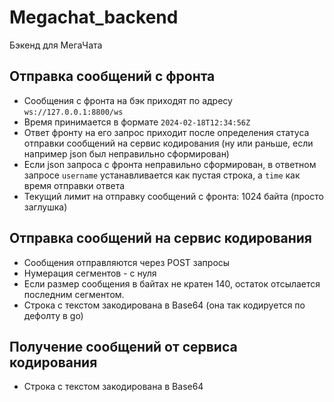 # Megachat_backend
Бэкенд для МегаЧата

## Отправка сообщений с фронта
- Сообщения с фронта на бэк приходят по адресу `ws://127.0.0.1:8800/ws`
- Время принимается в формате `2024-02-18T12:34:56Z`
- Ответ фронту на его запрос приходит после определения статуса отправки сообщений на сервис кодирования (ну или раньше, если например json был неправильно сформирован)
- Если json запроса с фронта неправильно сформирован, в ответном запросе `username` устанавливается как пустая строка, а `time` как время отправки ответа 
- Текущий лимит на отправку сообщений с фронта: 1024 байта (просто заглушка)


## Отправка сообщений на сервис кодирования
- Сообщения отправляются через POST запросы
- Нумерация сегментов - с нуля
- Если размер сообщения в байтах не кратен 140, остаток отсылается последним сегментом.
- Строка с текстом закодирована в Base64 (она так кодируется по дефолту в go)

## Получение сообщений от сервиса кодирования
- Строка с текстом закодирована в Base64